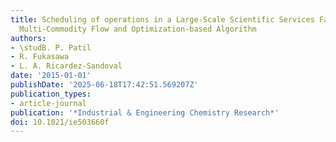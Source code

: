 ```yaml
---
title: Scheduling of operations in a Large-Scale Scientific Services Facility via
  Multi-Commodity Flow and Optimization-based Algorithm
authors:
- \studB. P. Patil
- R. Fukasawa
- L. A. Ricardez-Sandoval
date: '2015-01-01'
publishDate: '2025-06-18T17:42:51.569207Z'
publication_types:
- article-journal
publication: '*Industrial & Engineering Chemistry Research*'
doi: 10.1021/ie503660f
---
```

